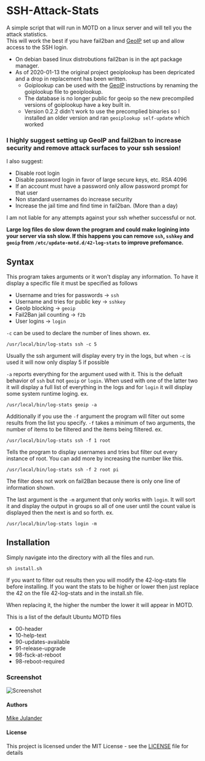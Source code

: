 # SSH-Attack-Stats #
A simple script that will run in MOTD on a linux server and will tell you the attack statistics.<br>
This will work the best if you have fail2ban and [GeoIP][geoipurl] set up and allow access to the SSH login.<br>

* On debian based linux distrobutions fail2ban is in the apt package manager.
* As of 2020-01-13 the original project geoiplookup has been depricated and a drop in replacement has been written.
  * Goiplookup can be used with the [GeoIP][geoipurl] instructions by renaming the goiplookup file to geoiplookup.
  * The database is no longer public for geoip so the new precompiled versions of goiplookup have a key built in. 
  * Version 0.2.2 didn't work to use the precomplied binaries so I installed an older version and ran `geoiplookup self-update` which worked
### I highly suggest setting up GeoIP and fail2ban to increase security and remove attack surfaces to your ssh session! ###
I also suggest:
* Disable root login
* Disable password login in favor of large secure keys, etc. RSA 4096
* If an account must have a password only allow password prompt for that user
* Non standard usernames do increase security
* Increase the jail time and find time in fail2ban. (More than a day) 


I am not liable for any attempts against your ssh whether successful or not.

__Large log files do slow down the program and could make logining into your server via ssh slow. If this happens you can remove `ssh`, `sshkey` and `geoip` from `/etc/update-motd.d/42-log-stats` to improve prefomance.__

## Syntax ##

This program takes arguments or it won't display any information.
To have it display a specific file it must be specified as follows<br>
* Username and tries for passwords -> ```ssh```
* Username and tries for public key -> ```sshkey```
* GeoIp blocking -> ```geoip```
* Fail2Ban jail counting -> ```f2b```
* User logins -> ```login```

```-c``` can be used to declare the number of lines shown. ex.<br>
```
/usr/local/bin/log-stats ssh -c 5
```
Usually the ssh argument will display every try in the logs, but when ```-c``` is used it will now only display 5 if possible<br>

```-a``` reports everything for the argument used with it. This is the defualt behavior of ```ssh``` but not ```geoip``` or ```login```. When used with one of the latter two it will display a full list of everything in the logs and for ```login``` it will display some system runtime loging. ex.<br>
```
/usr/local/bin/log-stats geoip -a
```

Additionally if you use the ```-f``` argument the program will filter out some results from the list you specify. ```-f``` takes a minimum of two arguments, the number of items to be filtered and the items being filtered. ex.<br>
```
/usr/local/bin/log-stats ssh -f 1 root
```
Tells the program to display usernames and tries but filter out every instance of root.
You can add more by increasing the number like this.
```
/usr/local/bin/log-stats ssh -f 2 root pi
```
The filter does not work on fail2Ban because there is only one line of information shown.

The last argument is the ```-m``` argument that only works with ```login```. It will sort it and display the output in groups so all of one user until the count value is displayed then the next is and so forth. ex.<br>
```
/usr/local/bin/log-stats login -m
```
## Installation ##

Simply navigate into the directory with all the files and run.
``` 
sh install.sh
```
If you want to filter out results then you will modify the 42-log-stats file before installing.
If you want the stats to be higher or lower then just replace the 42 on the file 42-log-stats and in the install.sh file. <br>

When replacing it, the higher the number the lower it will appear in MOTD.<br>

This is a list of the default Ubuntu MOTD files<br>
* 00-header 
* 10-help-text
* 90-updates-available  
* 91-release-upgrade
* 98-fsck-at-reboot
* 98-reboot-required

### Screenshot ###
![Screenshot](Screenshot.png?raw=true)

#### Authors ####
[Mike Julander][mikeurl]

#### License ####
This project is licensed under the MIT License - see the [LICENSE](LICENSE) file for details

[geoipurl]: https://www.axllent.org/docs/view/ssh-geoip/
[mikeurl]: https://mikej.tech

